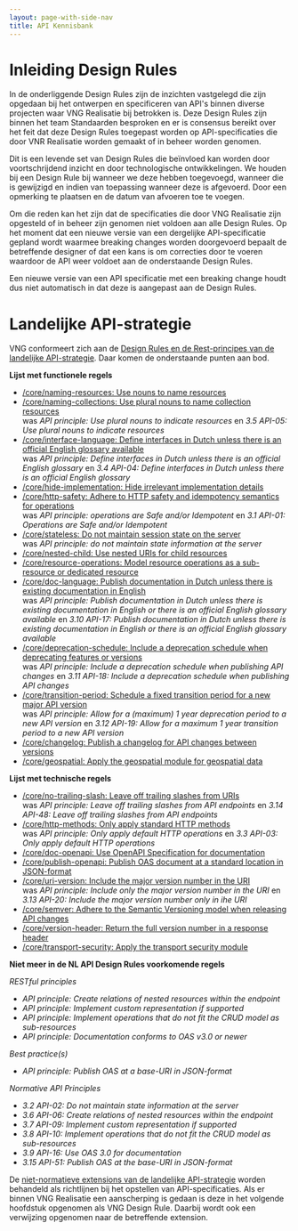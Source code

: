 ```yaml
---
layout: page-with-side-nav
title: API Kennisbank
---
```



# Inleiding Design Rules

In de onderliggende Design Rules zijn de inzichten vastgelegd die zijn opgedaan bij het ontwerpen en specificeren van API's binnen diverse projecten waar VNG Realisatie bij betrokken is.
Deze Design Rules zijn binnen het team Standaarden besproken en er is consensus bereikt over het feit dat deze Design Rules toegepast worden op API-specificaties die door VNR Realisatie worden gemaakt of in beheer worden genomen.

Dit is een levende set van Design Rules die beïnvloed kan worden door voortschrijdend inzicht en door technologische ontwikkelingen. We houden bij een Design Rule bij wanneer we deze hebben toegevoegd, wanneer die is gewijzigd en indien van toepassing wanneer deze is afgevoerd. Door een opmerking te plaatsen en de datum van afvoeren toe te voegen.

Om die reden kan het zijn dat de specificaties die door VNG Realisatie zijn opgesteld of in beheer zijn genomen niet voldoen aan alle Design Rules.
Op het moment dat een nieuwe versie van een dergelijke  API-specificatie gepland wordt waarmee breaking changes worden doorgevoerd bepaalt de betreffende designer of dat een kans is om correcties door te voeren waardoor de API weer voldoet aan de onderstaande Design Rules.

Een nieuwe versie van een API specificatie met een breaking change houdt dus niet automatisch in dat deze is aangepast aan de Design Rules.

# Landelijke API-strategie

VNG conformeert zich aan de [Design Rules en de Rest-principes van de landelijke API-strategie](https://gitdocumentatie.logius.nl/publicatie/api/adr/2.0.2/). Daar komen de onderstaande punten aan bod.

**Lijst met functionele regels**
* [/core/naming-resources: Use nouns to name resources](https://gitdocumentatie.logius.nl/publicatie/api/adr/2.0.2/#/core/naming-resources)
* [/core/naming-collections: Use plural nouns to name collection resources](https://gitdocumentatie.logius.nl/publicatie/api/adr/2.0.2/#/core/naming-collections)<br/>
  was _API principle: Use plural nouns to indicate resources_ en _3.5 API-05: Use plural nouns to indicate resources_
* [/core/interface-language: Define interfaces in Dutch unless there is an official English glossary available](https://gitdocumentatie.logius.nl/publicatie/api/adr/2.0.2/#/core/interface-language)<br/>
  was _API principle: Define interfaces in Dutch unless there is an official English glossary_ en _3.4 API-04: Define interfaces in Dutch unless there is an official English glossary_
* [/core/hide-implementation: Hide irrelevant implementation details](https://gitdocumentatie.logius.nl/publicatie/api/adr/2.0.2/#/core/hide-implementation)
* [/core/http-safety: Adhere to HTTP safety and idempotency semantics for operations](https://gitdocumentatie.logius.nl/publicatie/api/adr/2.0.2/#/core/http-safety)<br/>
  was _API principle: operations are Safe and/or Idempotent_ en _3.1 API-01: Operations are Safe and/or Idempotent_
* [/core/stateless: Do not maintain session state on the server](https://gitdocumentatie.logius.nl/publicatie/api/adr/2.0.2/#/core/stateless)<br/>
  was _API principle: do not maintain state information at the server_
* [/core/nested-child: Use nested URIs for child resources](https://gitdocumentatie.logius.nl/publicatie/api/adr/2.0.2/#/core/nested-child)
* [/core/resource-operations: Model resource operations as a sub-resource or dedicated resource](https://gitdocumentatie.logius.nl/publicatie/api/adr/2.0.2/#/core/resource-operations)
* [/core/doc-language: Publish documentation in Dutch unless there is existing documentation in English](https://gitdocumentatie.logius.nl/publicatie/api/adr/2.0.2/#/core/doc-language)<br/>
  was _API principle: Publish documentation in Dutch unless there is existing documentation in English or there is an official English glossary available_ en _3.10 API-17: Publish documentation in Dutch unless there is existing documentation in English or there is an official English glossary available_
* [/core/deprecation-schedule: Include a deprecation schedule when deprecating features or versions](https://gitdocumentatie.logius.nl/publicatie/api/adr/2.0.2/#/core/deprecation-schedule)<br/>
  was _API principle: Include a deprecation schedule when publishing API changes_ en _3.11 API-18: Include a deprecation schedule when publishing API changes_
* [/core/transition-period: Schedule a fixed transition period for a new major API version](https://gitdocumentatie.logius.nl/publicatie/api/adr/2.0.2/#/core/transition-period)<br/>
  was _API principle: Allow for a (maximum) 1 year deprecation period to a new API version_  en _3.12 API-19: Allow for a maximum 1 year transition period to a new API version_
* [/core/changelog: Publish a changelog for API changes between versions](https://gitdocumentatie.logius.nl/publicatie/api/adr/2.0.2/#/core/changelog)
* [/core/geospatial: Apply the geospatial module for geospatial data](https://gitdocumentatie.logius.nl/publicatie/api/adr/2.0.2/#/core/geospatial)

**Lijst met technische regels**
* [/core/no-trailing-slash: Leave off trailing slashes from URIs ](https://gitdocumentatie.logius.nl/publicatie/api/adr/2.0.2/#/core/no-trailing-slash)<br/>
  was _API principle: Leave off trailing slashes from API endpoints_ en _3.14 API-48: Leave off trailing slashes from API endpoints_
* [/core/http-methods: Only apply standard HTTP methods](https://gitdocumentatie.logius.nl/publicatie/api/adr/2.0.2/#/core/http-methods)<br/>
  was _API principle: Only apply default HTTP operations_ en _3.3 API-03: Only apply default HTTP operations_
* [/core/doc-openapi: Use OpenAPI Specification for documentation](https://gitdocumentatie.logius.nl/publicatie/api/adr/2.0.2/#/core/doc-openapi)
* [/core/publish-openapi: Publish OAS document at a standard location in JSON-format](https://gitdocumentatie.logius.nl/publicatie/api/adr/2.0.2/#/core/publish-openapi)
* [/core/uri-version: Include the major version number in the URI](https://gitdocumentatie.logius.nl/publicatie/api/adr/2.0.2/#/core/uri-version)<br/>
  was _API principle: Include only the major version number in the URI_ en _3.13 API-20: Include the major version number only in ihe URI_
* [/core/semver: Adhere to the Semantic Versioning model when releasing API changes](https://gitdocumentatie.logius.nl/publicatie/api/adr/2.0.2/#/core/semver)
* [/core/version-header: Return the full version number in a response header](https://gitdocumentatie.logius.nl/publicatie/api/adr/2.0.2/#/core/version-header)
* [/core/transport-security: Apply the transport security module](https://gitdocumentatie.logius.nl/publicatie/api/adr/2.0.2/#/core/transport-security)

**Niet meer in de NL API Design Rules voorkomende regels**

_RESTful principles_

- _API principle: Create relations of nested resources within the endpoint_
- _API principle: Implement custom representation if supported_
- _API principle: Implement operations that do not fit the CRUD model as sub-resources_
- _API principle: Documentation conforms to OAS v3.0 or newer_

_Best practice(s)_
- _API principle: Publish OAS at a base-URI in JSON-format_

_Normative API Principles_
- _3.2 API-02: Do not maintain state information at the server_
- _3.6 API-06: Create relations of nested resources within the endpoint_
- _3.7 API-09: Implement custom representation if supported_
- _3.8 API-10: Implement operations that do not fit the CRUD model as sub-resources_
- _3.9 API-16: Use OAS 3.0 for documentation_
- _3.15 API-51: Publish OAS at the base-URI in JSON-format_

De [niet-normatieve extensions van de landelijke API-strategie](https://docs.geostandaarden.nl/api/API-Designrules/) worden behandeld als richtlijnen bij het opstellen van API-specificaties. Als er binnen VNG Realisatie een aanscherping is gedaan is deze in het volgende hoofdstuk opgenomen als VNG Design Rule. Daarbij wordt ook een verwijzing opgenomen naar de betreffende extension.
